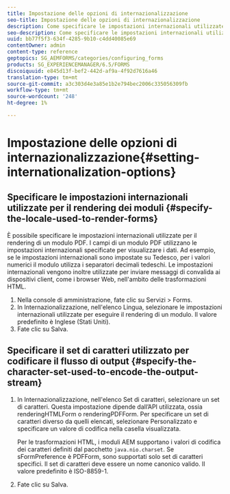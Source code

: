 ```yaml
---
title: Impostazione delle opzioni di internazionalizzazione
seo-title: Impostazione delle opzioni di internazionalizzazione
description: Come specificare le impostazioni internazionali utilizzate per il rendering dei moduli e come specificare il set di caratteri utilizzato per codificare il flusso di output.
seo-description: Come specificare le impostazioni internazionali utilizzate per il rendering dei moduli e come specificare il set di caratteri utilizzato per codificare il flusso di output.
uuid: bb77f5f3-634f-4285-9b10-c4dd40085e69
contentOwner: admin
content-type: reference
geptopics: SG_AEMFORMS/categories/configuring_forms
products: SG_EXPERIENCEMANAGER/6.5/FORMS
discoiquuid: e845d13f-bef2-442d-af9a-4f92d7616a46
translation-type: tm+mt
source-git-commit: a3c303d4e3a85e1b2e794bec2006c335056309fb
workflow-type: tm+mt
source-wordcount: '248'
ht-degree: 1%

---
```



# Impostazione delle opzioni di internazionalizzazione{#setting-internationalization-options}

## Specificare le impostazioni internazionali utilizzate per il rendering dei moduli {#specify-the-locale-used-to-render-forms}

È possibile specificare le impostazioni internazionali utilizzate per il rendering di un modulo PDF. I campi di un modulo PDF utilizzano le impostazioni internazionali specificate per visualizzare i dati. Ad esempio, se le impostazioni internazionali sono impostate su Tedesco, per i valori numerici il modulo utilizza i separatori decimali tedeschi. Le impostazioni internazionali vengono inoltre utilizzate per inviare messaggi di convalida ai dispositivi client, come i browser Web, nell&#39;ambito delle trasformazioni HTML.

1. Nella console di amministrazione, fate clic su Servizi > Forms.
1. In Internazionalizzazione, nell&#39;elenco Lingua, selezionare le impostazioni internazionali utilizzate per eseguire il rendering di un modulo. Il valore predefinito è Inglese (Stati Uniti).
1. Fate clic su Salva.

## Specificare il set di caratteri utilizzato per codificare il flusso di output {#specify-the-character-set-used-to-encode-the-output-stream}

1. In Internazionalizzazione, nell&#39;elenco Set di caratteri, selezionare un set di caratteri. Questa impostazione dipende dall’API utilizzata, ossia renderingHTMLForm o renderingPDFForm. Per specificare un set di caratteri diverso da quelli elencati, selezionare Personalizzato e specificare un valore di codifica nella casella visualizzata.

   Per le trasformazioni HTML, i moduli AEM supportano i valori di codifica dei caratteri definiti dal pacchetto `java.nio.charset`. Se sFormPreference è PDFForm, sono supportati solo set di caratteri specifici. Il set di caratteri deve essere un nome canonico valido. Il valore predefinito è ISO-8859-1.

1. Fate clic su Salva.

